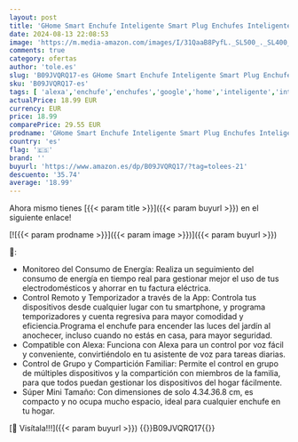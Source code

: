 ```yaml
---
layout: post
title: 'GHome Smart Enchufe Inteligente Smart Plug Enchufes Inteligentes Temporizador Interruptor Wifi Monitor de Energía  Compatible con Alexa y Google Home Control de APP Remota 2500W 10A 2Pack'
date: 2024-08-13 22:08:53
image: 'https://m.media-amazon.com/images/I/31QaaB8PyfL._SL500_._SL400_.jpg'
comments: true
category: ofertas
author: 'tole.es'
slug: 'B09JVQRQ17-es GHome Smart Enchufe Inteligente Smart Plug Enchufes...'
sku: 'B09JVQRQ17-es'
tags: [ 'alexa','enchufe','enchufes','google','home','inteligente','inteligentes','🇪🇸', ]
actualPrice: 18.99 EUR
currency: EUR
price: 18.99
comparePrice: 29.55 EUR
prodname: 'GHome Smart Enchufe Inteligente Smart Plug Enchufes Inteligentes Temporizador Interruptor Wifi Monitor de Energía  Compatible con Alexa y Google Home Control de APP Remota 2500W 10A 2Pack'
country: 'es'
flag: '🇪🇸'
brand: ''
buyurl: 'https://www.amazon.es/dp/B09JVQRQ17/?tag=tolees-21'
descuento: '35.74'
average: '18.99'
---
```


Ahora mismo tienes [{{< param title >}}]({{< param buyurl >}}) en el siguiente enlace!

[![{{< param prodname >}}]({{< param image >}})]({{< param buyurl >}})

🔎:

- Monitoreo del Consumo de Energía: Realiza un seguimiento del consumo de energía en tiempo real para gestionar mejor el uso de tus electrodomésticos y ahorrar en tu factura eléctrica.
- Control Remoto y Temporizador a través de la App: Controla tus dispositivos desde cualquier lugar con tu smartphone, y programa temporizadores y cuenta regresiva para mayor comodidad y eficiencia.Programa el enchufe para encender las luces del jardín al anochecer, incluso cuando no estás en casa, para mayor seguridad.
- Compatible con Alexa: Funciona con Alexa para un control por voz fácil y conveniente, convirtiéndolo en tu asistente de voz para tareas diarias.
- Control de Grupo y Compartición Familiar: Permite el control en grupo de múltiples dispositivos y la compartición con miembros de la familia, para que todos puedan gestionar los dispositivos del hogar fácilmente.
- Súper Mini Tamaño: Con dimensiones de solo 4.3*4.3*6.8 cm, es compacto y no ocupa mucho espacio, ideal para cualquier enchufe en tu hogar.

[🛒 Visítala!!!]({{< param buyurl >}})
{{<world>}}B09JVQRQ17{{</world>}}
